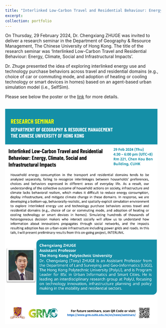 ```yaml
---
title: "Interlinked Low-Carbon Travel and Residential Behaviour: Energy, Climate, Social and Infrastructural Impacts"
excerpt: 
collection: portfolio
---
```


On Thursday, 29 February 2024, Dr. Chengxiang ZHUGE was invited to deliver a research seminar in the Department of Geography & Resource Management, The Chinese University of Hong Kong. The title of the research seminar was ‘Interlinked Low-Carbon Travel and Residential Behaviour: Energy, Climate, Social and Infrastructural Impacts’.

Dr. Zhuge presented the idea of exploring interlinked energy use and technology purchase behaviors across travel and residential domains (e.g., choice of car or commuting mode, and adoption of heating or cooling technology or smart devices in homes) based on an agent-based urban simulation model (i.e., SelfSim).

Please see below the poster or the [link](https://www.grm.cuhk.edu.hk/cab/dept-seminars/2024/Seminar20240229.pdf) for more details. 

<br/><img src="/images/news-1.png">
